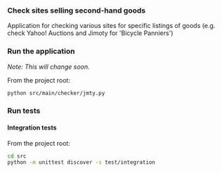 ### Check sites selling second-hand goods

Application for checking various sites for specific listings of goods (e.g. check Yahoo! Auctions and Jimoty for 'Bicycle Panniers')

### Run the application
_Note: This will change soon._

From the project root:
```bash
python src/main/checker/jmty.py
```


### Run tests
#### Integration tests
From the project root:
```bash
cd src
python -m unittest discover -s test/integration
```